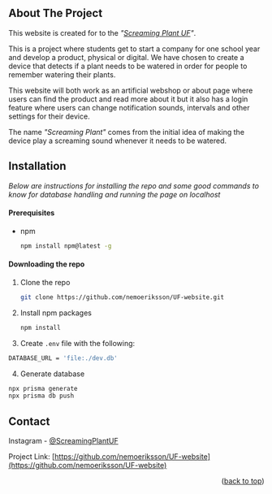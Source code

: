 <a name="readme-top"></a>

## About The Project
This website is created for to the _"[Screaming Plant UF](https://ungforetagsamhet.se/company/screaming-plant-uf)"_. 

This is a project where students get to start a company for one school year and develop a product, physical or digital. We have chosen to create a device that detects if a plant needs to be watered in order for people to remember watering their plants.

This website will both work as an artificial webshop or about page where users can find the product and read more about it but it also has a login feature where users can change notification sounds, intervals and other settings for their device.

The name _"Screaming Plant"_ comes from the initial idea of making the device play a screaming sound whenever it needs to be watered.

## Installation

_Below are instructions for installing the repo and some good commands to know for database handling and running the page on localhost_

#### Prerequisites
* npm
    ```sh
    npm install npm@latest -g
    ```

#### Downloading the repo

1. Clone the repo
    ```sh
    git clone https://github.com/nemoeriksson/UF-website.git
    ```
2. Install npm packages
    ```sh
    npm install
    ```

3. Create `.env` file  with the following:
```sh
DATABASE_URL = 'file:./dev.db'
```

4. Generate database
```sh
npx prisma generate
npx prisma db push
```
    
## Contact

Instagram - [@ScreamingPlantUF](https://www.instagram.com/screamingplantuf)

Project Link: [https://github.com/nemoeriksson/UF-website](https://github.com/nemoeriksson/UF-website)

<p align="right">(<a href="#readme-top">back to top</a>)</p>
